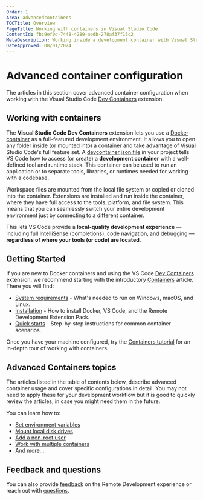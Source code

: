 ```yaml
---
Order: 1
Area: advancedcontainers
TOCTitle: Overview
PageTitle: Working with containers in Visual Studio Code
ContentId: fbc9ef0d-7448-4289-aedb-278af37f15c2
MetaDescription: Working inside a development container with Visual Studio Code
DateApproved: 08/01/2024
---
```

# Advanced container configuration

The articles in this section cover advanced container configuration when working with the Visual Studio Code [Dev Containers](https://marketplace.visualstudio.com/items?itemName=ms-vscode-remote.remote-containers) extension.

## Working with containers

The **Visual Studio Code Dev Containers** extension lets you use a [Docker container](https://docker.com) as a full-featured development environment. It allows you to open any folder inside (or mounted into) a container and take advantage of Visual Studio Code's full feature set. A [devcontainer.json file](/docs/devcontainers/containers.md#create-a-devcontainerjson-file) in your project tells VS Code how to access (or create) a **development container** with a well-defined tool and runtime stack. This container can be used to run an application or to separate tools, libraries, or runtimes needed for working with a codebase.

Workspace files are mounted from the local file system or copied or cloned into the container. Extensions are installed and run inside the container, where they have full access to the tools, platform, and file system. This means that you can seamlessly switch your entire development environment just by connecting to a different container.

This lets VS Code provide a **local-quality development experience** — including full IntelliSense (completions), code navigation, and debugging — **regardless of where your tools (or code) are located**.

## Getting Started

If you are new to Docker containers and using the VS Code [Dev Containers](https://marketplace.visualstudio.com/items?itemName=ms-vscode-remote.remote-containers) extension, we recommend starting with the introductory [Containers](/docs/devcontainers/containers.md) article. There you will find:

* [System requirements](/docs/devcontainers/containers.md#system-requirements) - What's needed to run on Windows, macOS, and Linux.
* [Installation](/docs/devcontainers/containers.md#installation) - How to install Docker, VS Code, and the Remote Development Extension Pack.
* [Quick starts](/docs/devcontainers/containers.md#quick-start-try-a-development-container) - Step-by-step instructions for common container scenarios.

Once you have your machine configured, try the [Containers tutorial](/docs/devcontainers/tutorial.md) for an in-depth tour of working with containers.

## Advanced Containers topics

The articles listed in the table of contents below, describe advanced container usage and cover specific configurations in detail. You may not need to apply these for your development workflow but it is good to quickly review the articles, in case you might need them in the future.

You can learn how to:

* [Set environment variables](/remote/advancedcontainers/environment-variables.md)
* [Mount local disk drives](/remote/advancedcontainers/add-local-file-mount.md)
* [Add a non-root user](/remote/advancedcontainers/add-nonroot-user.md)
* [Work with multiple containers](/remote/advancedcontainers/connect-multiple-containers.md)
* And more...

## Feedback and questions

You can also provide [feedback](/remote/advancedcontainers/questions-feedback.md#feedback) on the Remote Development experience or reach out with [questions](/remote/advancedcontainers/questions-feedback.md#resources).
